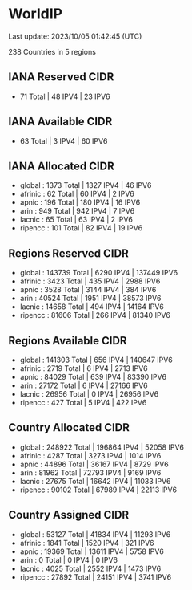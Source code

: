 # WorldIP

Last update: 2023/10/05 01:42:45 (UTC)

238 Countries in 5 regions

## IANA Reserved CIDR

- 71 Total | 48 IPV4 | 23 IPV6

## IANA Available CIDR

- 63 Total | 3 IPV4 | 60 IPV6

## IANA Allocated CIDR

- global : 1373 Total | 1327 IPV4 | 46 IPV6
- afrinic : 62 Total | 60 IPV4 | 2 IPV6
- apnic : 196 Total | 180 IPV4 | 16 IPV6
- arin : 949 Total | 942 IPV4 | 7 IPV6
- lacnic : 65 Total | 63 IPV4 | 2 IPV6
- ripencc : 101 Total | 82 IPV4 | 19 IPV6

## Regions Reserved CIDR

- global : 143739 Total | 6290 IPV4 | 137449 IPV6
- afrinic : 3423 Total | 435 IPV4 | 2988 IPV6
- apnic : 3528 Total | 3144 IPV4 | 384 IPV6
- arin : 40524 Total | 1951 IPV4 | 38573 IPV6
- lacnic : 14658 Total | 494 IPV4 | 14164 IPV6
- ripencc : 81606 Total | 266 IPV4 | 81340 IPV6

## Regions Available CIDR

- global : 141303 Total | 656 IPV4 | 140647 IPV6
- afrinic : 2719 Total | 6 IPV4 | 2713 IPV6
- apnic : 84029 Total | 639 IPV4 | 83390 IPV6
- arin : 27172 Total | 6 IPV4 | 27166 IPV6
- lacnic : 26956 Total | 0 IPV4 | 26956 IPV6
- ripencc : 427 Total | 5 IPV4 | 422 IPV6

## Country Allocated CIDR

- global : 248922 Total | 196864 IPV4 | 52058 IPV6
- afrinic : 4287 Total | 3273 IPV4 | 1014 IPV6
- apnic : 44896 Total | 36167 IPV4 | 8729 IPV6
- arin : 81962 Total | 72793 IPV4 | 9169 IPV6
- lacnic : 27675 Total | 16642 IPV4 | 11033 IPV6
- ripencc : 90102 Total | 67989 IPV4 | 22113 IPV6

## Country Assigned CIDR

- global : 53127 Total | 41834 IPV4 | 11293 IPV6
- afrinic : 1841 Total | 1520 IPV4 | 321 IPV6
- apnic : 19369 Total | 13611 IPV4 | 5758 IPV6
- arin : 0 Total | 0 IPV4 | 0 IPV6
- lacnic : 4025 Total | 2552 IPV4 | 1473 IPV6
- ripencc : 27892 Total | 24151 IPV4 | 3741 IPV6
